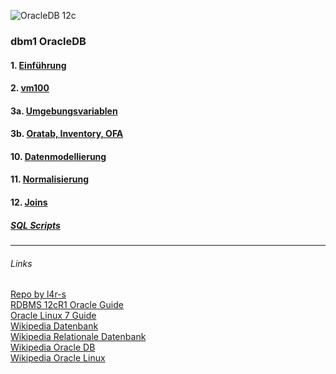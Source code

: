 ![OracleDB 12c](https://easyteam.fr/wp-content/uploads/2014/06/73821385038231.jpeg) <br>

### dbm1 OracleDB
#### 1. [Einführung](theorie/einfuehrung.md)
#### 2. [vm100](praxis/vm100.md)
#### 3a. [Umgebungsvariablen](praxis/umgebungsvariablen.md)
#### 3b. [Oratab, Inventory, OFA](praxis/oratab_inv_OFA.md)
#### 10. [Datenmodellierung](erm/datenmodellierung.md)
#### 11. [Normalisierung](/nf/nf.md)
#### 12. [Joins](join.md)
##### [SQL Scripts](sql_scripts)
---
###### Links
[Repo by l4r-s](https://github.com/l4r-s/school-notes/tree/master/4/Datenbank) </br>
[RDBMS 12cR1 Oracle Guide](http://docs.oracle.com/database/121/index.html)<br>
[Oracle Linux 7 Guide](https://docs.oracle.com/cd/E52668_01/index.html)<br>
[Wikipedia Datenbank](https://de.wikipedia.org/wiki/Datenbank)<br>
[Wikipedia Relationale Datenbank](https://de.wikipedia.org/wiki/Relationale_Datenbank)<br>
[Wikipedia Oracle DB](https://de.wikipedia.org/wiki/Oracle_(Datenbanksystem))<br>
[Wikipedia Oracle Linux](https://en.wikipedia.org/wiki/Oracle_Linux)
